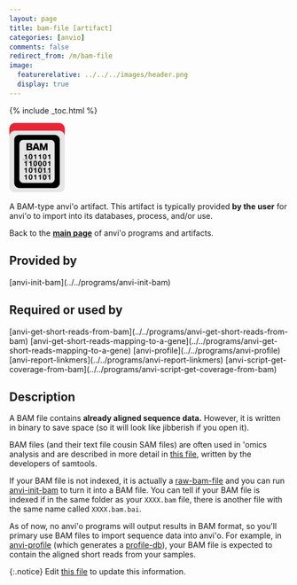 ```yaml
---
layout: page
title: bam-file [artifact]
categories: [anvio]
comments: false
redirect_from: /m/bam-file
image:
  featurerelative: ../../../images/header.png
  display: true
---
```



{% include _toc.html %}


<img src="../../images/icons/BAM.png" alt="BAM" style="width:100px; border:none" />

A BAM-type anvi'o artifact. This artifact is typically provided **by the user** for anvi'o to import into its databases, process, and/or use.

Back to the **[main page](../../)** of anvi'o programs and artifacts.

## Provided by


<p style="text-align: left" markdown="1"><span class="artifact-p">[anvi-init-bam](../../programs/anvi-init-bam)</span></p>


## Required or used by


<p style="text-align: left" markdown="1"><span class="artifact-r">[anvi-get-short-reads-from-bam](../../programs/anvi-get-short-reads-from-bam)</span> <span class="artifact-r">[anvi-get-short-reads-mapping-to-a-gene](../../programs/anvi-get-short-reads-mapping-to-a-gene)</span> <span class="artifact-r">[anvi-profile](../../programs/anvi-profile)</span> <span class="artifact-r">[anvi-report-linkmers](../../programs/anvi-report-linkmers)</span> <span class="artifact-r">[anvi-script-get-coverage-from-bam](../../programs/anvi-script-get-coverage-from-bam)</span></p>


## Description

A BAM file contains **already aligned sequence data.** However, it is written in binary to save space (so it will look like jibberish if you open it). 

BAM files (and their text file cousin SAM files) are often used in 'omics analysis and are described in more detail in [this file](https://samtools.github.io/hts-specs/SAMv1.pdf), written by the developers of samtools. 

If your BAM file is not indexed, it is actually a <span class="artifact-n">[raw-bam-file](/software/anvio/help/main/artifacts/raw-bam-file)</span> and you can run <span class="artifact-n">[anvi-init-bam](/software/anvio/help/main/programs/anvi-init-bam)</span> to turn it into a BAM file. You can tell if your BAM file is indexed if in the same folder as your `XXXX.bam` file, there is another file with the same name called `XXXX.bam.bai`.

As of now, no anvi'o programs will output results in BAM format, so you'll primary use BAM files to import sequence data into anvi'o. For example, in <span class="artifact-n">[anvi-profile](/software/anvio/help/main/programs/anvi-profile)</span> (which generates a <span class="artifact-n">[profile-db](/software/anvio/help/main/artifacts/profile-db)</span>), your BAM file is expected to contain the aligned short reads from your samples. 



{:.notice}
Edit [this file](https://github.com/merenlab/anvio/tree/master/anvio/docs/artifacts/bam-file.md) to update this information.

